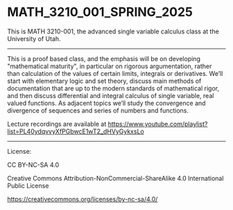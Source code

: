 # MATH_3210_001_SPRING_2025

This is MATH 3210-001, the advanced single variable calculus class at the University of Utah. 

---

This is a proof based class, and the emphasis will be on developing "mathematical maturity", in particular on rigorous argumentation, rather than calculation of the values of certain limits, integrals or derivatives. We’ll start with elementary logic and set theory, discuss
main methods of documentation that are up to the modern standards of mathematical rigor, and then discuss differential and integral calculus of single variable, real valued functions. As adjacent topics we’ll study the convergence and divergence of sequences and series of numbers and functions.

Lecture recordings are available at https://www.youtube.com/playlist?list=PL40ydqvvyXfPGbwcE1wT2_dHVyGykxsLo

---

License:

CC BY-NC-SA 4.0

Creative Commons Attribution-NonCommercial-ShareAlike 4.0 International Public License

https://creativecommons.org/licenses/by-nc-sa/4.0/
